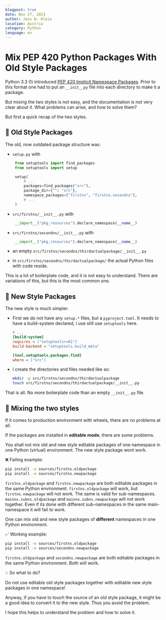 ```yaml
---
blogpost: true
date: Nov 27, 2023
author: Jens W. Klein
location: Austria
category: Python
language: en
---
```


# Mix PEP 420 Python Packages With Old Style Packages

Python 3.3 (!) introduced [PEP 420 Implicit Namespace Packages](https://www.python.org/dev/peps/pep-0420/). Prior to this format one had to put an `__init__py` file into each directory to make it a package.

But mixing the two styles is not easy, and the documentation is not very clear about it.
What problems can arise, and how to solve them?

But first a quick recap of the two styles.

## &#128014; Old Style Packages

The old, now outdated package structure was:

- `setup.py` with

   ```python
    from setuptools import find_packages
    from setuptools import setup

    setup(
        # ...
        packages=find_packages("src"),
        package_dir={"": "src"},
        namespace_packages=["firstns", "firstns.secondns"],
        # ...
    )
    ```
- `src/firstns/__init__.py` with

   ```python
    __import__("pkg_resources").declare_namespace(__name__)
    ```
- `src/firstns/secondns/__init__.py` with

   ```python
    __import__("pkg_resources").declare_namespace(__name__)
    ```

- an empty `src/firstns/secondns/thirdactualpackage/__init__.py`
- in `src/firstns/secondns/thirdactualpackage/` the actual Python files with code reside.

This is a lot of boilerplate code, and it is not easy to understand.
There are variations of this, but this is the most common one.


## &#128640; New Style Packages

The new style is much simpler.

- First we do not have any `setup.*` files, but a `pyproject.toml`.
  It needs to have a build-system declared, I use still use `setuptools` here.
  ```ini
  # ...
  [build-system]
  requires = ["setuptools>=61"]
  build-backend = "setuptools.build_meta"

  [tool.setuptools.packages.find]
  where = ["src"]
  ```
- I create the directories and files needed like so:
  ```bash
  mkdir -p src/firstns/secondns/thirdactualpackage
  touch src/firstns/secondns/thirdactualpackage/__init__.py
  ```

That is all. No more boilerplate code than an empty `__init__.py` file.

## &#128271; Mixing the two styles

If it comes to production environment with wheels, there are no problems at all.

If the packages are installed in **editable mode**, there are some problems.

You shall not mix old and new style editable packages of one namespace in one Python (virtual) environment. The new style package wont work.

&#10060; Failing example:
```bash
pip install -e sources/firstns.oldpackage
pip install -e sources/firstns.newpackage
```
`firstns.oldpackage` and `firstns.newpackage` are both editable packages in the same Python environment. `firstns.oldpackage` will work, but `firstns.newpackage` will not work.
The same is valid for sub-namespaces. `mainns.subns.oldpackage` and `mainns.subns.newpackage` will not work together.
Even if its done with different sub-namespaces in the same main-namespace it will fail to work.

One can mix old and new style packages of **different** namespaces in one Python environment.

&#9989; Working example:
```bash
pip install -e sources/firstns.oldpackage
pip install -e sources/secondns.newpackage
```
`firstns.oldpackage` and `secondns.newpackage` are both editable packages in the same Python environment. Both will work.

&#128161; So what to do?

Do not use editable old style packages together with editable new style packages in one namespace!

Anyway, if you have to touch the source of an old style package, it might be a good idea to convert it to the new style.
Thus you avoid the problem.

I hope this helps to understand the problem and how to solve it.